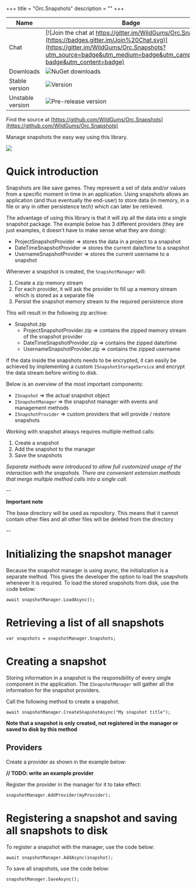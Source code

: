 +++
title = "Orc.Snapshots" 
description = ""
+++

Name|Badge
---|---
Chat|[![Join the chat at https://gitter.im/WildGums/Orc.Snapshots](https://badges.gitter.im/Join%20Chat.svg)](https://gitter.im/WildGums/Orc.Snapshots?utm_source=badge&utm_medium=badge&utm_campaign=pr-badge&utm_content=badge)
Downloads|![NuGet downloads](https://img.shields.io/nuget/dt/orc.snapshots.svg)
Stable version|![Version](https://img.shields.io/nuget/v/orc.snapshots.svg)
Unstable version|![Pre-release version](https://img.shields.io/nuget/vpre/orc.snapshots.svg)

Find the source at [https://github.com/WildGums/Orc.Snapshots](https://github.com/WildGums/Orc.Snapshots)

Manage snapshots the easy way using this library.

![](../images/orc.snapshots/orc_snapshots.gif)

# Quick introduction

Snapshots are like save games. They represent a set of data and/or values from a specific moment in time in an application. Using snapshots allows an application (and thus eventually the end-user) to store data (in memory, in a file or any in other persistence tech) which can later be retrieved.

The advantage of using this library is that it will zip all the data into a single snapshot package. The example below has 3 different providers (they are just examples, it doesn't have to make sense what they are doing):

* ProjectSnapshotProvider => stores the data in a project to a snapshot
* DateTimeSnapshotProvider => stores the current date/time to a snapshot
* UsernameSnapshotProvider => stores the current username to a snapshot

Whenever a snapshot is created, the `SnapshotManager` will:

1. Create a zip memory stream
2. For each provider, it will ask the provider to fill up a memory stream which is stored as a separate file
3. Persist the snapshot memory stream to the required persistence store

This will result in the following zip archive:

- Snapshot.zip
	- ProjectSnapshotProvider.zip => contains the zipped memory stream of the snapshot provider
	- DateTimeSnapshotProvider.zip => contains the zipped date/time
	- UsernameSnapshotProvider.zip => contains the zipped username

If the data inside the snapshots needs to be encrypted, it can easily be achieved by implementing a custom `ISnapshotStorageService` and encrypt the data stream before writing to disk.

Below is an overview of the most important components:

- `ISnapshot` => the actual snapshot object
- `ISnapshotManager` => the snapshot manager with events and management methods
- `ISnapshotProvider` => custom providers that will provide / restore snapshots

Working with snapshot always requires multiple method calls:

1. Create a snapshot
2. Add the snapshot to the manager
3. Save the snapshots

*Separate methods were introduced to allow full customized usage of the interaction with the snapshots. There are convenient extension methods that merge multiple method calls into a single call.*

-- 
 
**Important note**

The base directory will be used as repository. This means that it cannot contain other files and all other files will be deleted from the directory

-- 

# Initializing the snapshot manager

Because the snapshot manager is using async, the initialization is a separate method. This gives the developer the option to load the snapshots whenever it is required. To load the stored snapshots from disk, use the code below:

```
await snapshotManager.LoadAsync(); 
```

# Retrieving a list of all snapshots

```
var snapshots = snapshotManager.Snapshots;
```

# Creating a snapshot

Storing information in a snapshot is the responsibility of every single component in the application. The `ISnapshotManager` will gather all the information for the snapshot providers.

Call the following method to create a snapshot.

```
await snapshotManager.CreateSnapshotAsync("My snapshot title");
```

**Note that a snapshot is only created, not registered in the manager or saved to disk by this method**


## Providers

Create a provider as shown in the example below:

**// TODO: write an example provider**

Register the provider in the manager for it to take effect:

```
snapshotManager.AddProvider(myProvider);
```

# Registering a snapshot and saving all snapshots to disk

To register a snapshot with the manager, use the code below:

```
await snapshotManager.AddAsync(snapshot);
```

To save all snapshots, use the code below:

```
snapshotManager.SaveAsync();
```